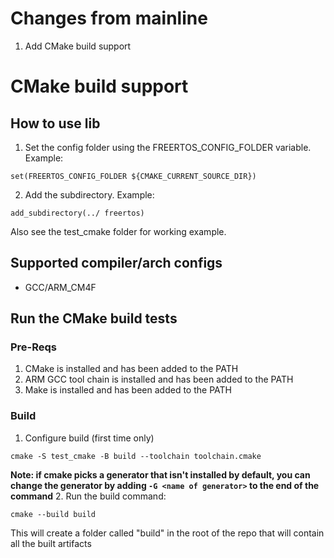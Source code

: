 # Changes from mainline
1. Add CMake build support

# CMake build support
## How to use lib
1. Set the config folder using the FREERTOS_CONFIG_FOLDER variable.
Example:
```
set(FREERTOS_CONFIG_FOLDER ${CMAKE_CURRENT_SOURCE_DIR})
```
2. Add the subdirectory.
Example:
```
add_subdirectory(../ freertos)
```

Also see the test_cmake folder for working example. 

## Supported compiler/arch configs
- GCC/ARM_CM4F

## Run the CMake build tests
### Pre-Reqs
1. CMake is installed and has been added to the PATH
2. ARM GCC tool chain is installed and has been added to the PATH
3. Make is installed and has been added to the PATH
### Build
1. Configure build (first time only)
```
cmake -S test_cmake -B build --toolchain toolchain.cmake
```
**Note: if cmake picks a generator that isn't installed by default, you can change the generator by adding `-G <name of generator>` to the end of the command**
2. Run the build command:
```
cmake --build build
```
This will create a folder called "build" in the root of the repo that will contain all the built artifacts
